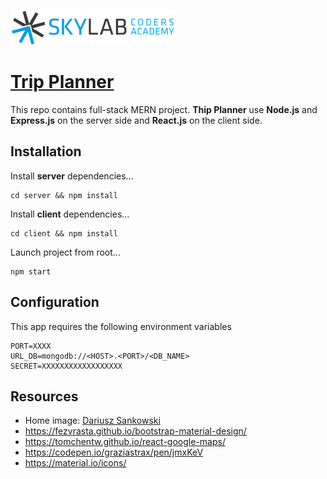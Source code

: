 [![Skylab](https://github.com/Iggy-Codes/logo-images/blob/master/logos/skylab-56.png)](http://www.skylabcoders.com/)


# [Trip Planner](https://the-trip-planner.herokuapp.com)
This repo contains full-stack MERN project. **Thip Planner** use **Node.js** and **Express.js** on the server side and **React.js** on the client side.

## Installation

Install **server** dependencies...

```
cd server && npm install
```

Install **client** dependencies...

```
cd client && npm install
```

Launch project from root...

```
npm start
```


## Configuration

This app requires the following environment variables 

```
PORT=XXXX
URL_DB=mongodb://<HOST>.<PORT>/<DB_NAME>
SECRET=XXXXXXXXXXXXXXXXXX
```

## Resources

- Home image: [Dariusz Sankowski](https://pixabay.com/es/users/DariuszSankowski-1441456/)
- https://fezvrasta.github.io/bootstrap-material-design/
- https://tomchentw.github.io/react-google-maps/
- https://codepen.io/graziastrax/pen/jmxKeV
- https://material.io/icons/
